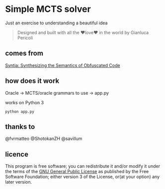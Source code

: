 # Simple MCTS solver

Just an exercise to understanding a beautiful idea
> Designed and built with all the ❤️love❤️ in the world by Gianluca Pericoli 

## comes from

[Syntia: Synthesizing the Semantics  of Obfuscated Code](https://www.usenix.org/system/files/conference/usenixsecurity17/sec17-blazytko.pdf)

## how does it work

Oracle -> MCTS/oracle
grammars to use  -> app.py


works on Python 3


```
python app.py
```

## thanks to
@fvrmatteo
@ShotokanZH
@savillum

## licence

This program is free software; you can redistribute it and/or modify it under the terms of the [GNU General Public License](https://www.gnu.org/licenses/gpl-3.0.html) as published by the Free Software Foundation; either version 3 of the License, or(at your option) any later version.